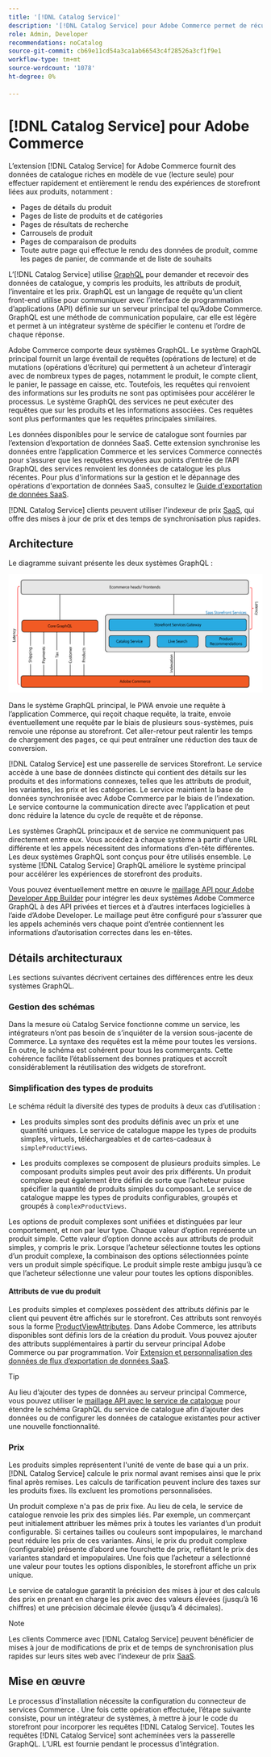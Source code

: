 ```yaml
---
title: '[!DNL Catalog Service]'
description: '[!DNL Catalog Service] pour Adobe Commerce permet de récupérer le contenu des pages d’affichage des produits et des pages de liste de produits beaucoup plus rapidement que les requêtes GraphQL natives d’Adobe Commerce.'
role: Admin, Developer
recommendations: noCatalog
source-git-commit: cb69e11cd54a3ca1ab66543c4f28526a3cf1f9e1
workflow-type: tm+mt
source-wordcount: '1078'
ht-degree: 0%

---
```



# [!DNL Catalog Service] pour Adobe Commerce

L’extension [!DNL Catalog Service] for Adobe Commerce fournit des données de catalogue riches en modèle de vue (lecture seule) pour effectuer rapidement et entièrement le rendu des expériences de storefront liées aux produits, notamment :

* Pages de détails du produit
* Pages de liste de produits et de catégories
* Pages de résultats de recherche
* Carrousels de produit
* Pages de comparaison de produits
* Toute autre page qui effectue le rendu des données de produit, comme les pages de panier, de commande et de liste de souhaits

L’[!DNL Catalog Service] utilise [GraphQL](https://graphql.org/) pour demander et recevoir des données de catalogue, y compris les produits, les attributs de produit, l’inventaire et les prix. GraphQL est un langage de requête qu’un client front-end utilise pour communiquer avec l’interface de programmation d’applications (API) définie sur un serveur principal tel qu’Adobe Commerce. GraphQL est une méthode de communication populaire, car elle est légère et permet à un intégrateur système de spécifier le contenu et l’ordre de chaque réponse.

Adobe Commerce comporte deux systèmes GraphQL. Le système GraphQL principal fournit un large éventail de requêtes (opérations de lecture) et de mutations (opérations d’écriture) qui permettent à un acheteur d’interagir avec de nombreux types de pages, notamment le produit, le compte client, le panier, le passage en caisse, etc. Toutefois, les requêtes qui renvoient des informations sur les produits ne sont pas optimisées pour accélérer le processus. Le système GraphQL des services ne peut exécuter des requêtes que sur les produits et les informations associées. Ces requêtes sont plus performantes que les requêtes principales similaires.

Les données disponibles pour le service de catalogue sont fournies par l’extension d’exportation de données SaaS. Cette extension synchronise les données entre l’application Commerce et les services Commerce connectés pour s’assurer que les requêtes envoyées aux points d’entrée de l’API GraphQL des services renvoient les données de catalogue les plus récentes. Pour plus d&#39;informations sur la gestion et le dépannage des opérations d&#39;exportation de données SaaS, consultez le [Guide d&#39;exportation de données SaaS](../data-export/overview.md).

[!DNL Catalog Service] clients peuvent utiliser l&#39;indexeur de prix [SaaS](../price-index/price-indexing.md), qui offre des mises à jour de prix et des temps de synchronisation plus rapides.

## Architecture

Le diagramme suivant présente les deux systèmes GraphQL :

![Diagramme d’architecture de catalogue](assets/catalog-service-architecture.png)

Dans le système GraphQL principal, le PWA envoie une requête à l’application Commerce, qui reçoit chaque requête, la traite, envoie éventuellement une requête par le biais de plusieurs sous-systèmes, puis renvoie une réponse au storefront. Cet aller-retour peut ralentir les temps de chargement des pages, ce qui peut entraîner une réduction des taux de conversion.

[!DNL Catalog Service] est une passerelle de services Storefront. Le service accède à une base de données distincte qui contient des détails sur les produits et des informations connexes, telles que les attributs de produit, les variantes, les prix et les catégories. Le service maintient la base de données synchronisée avec Adobe Commerce par le biais de l’indexation.
Le service contourne la communication directe avec l’application et peut donc réduire la latence du cycle de requête et de réponse.

Les systèmes GraphQL principaux et de service ne communiquent pas directement entre eux. Vous accédez à chaque système à partir d’une URL différente et les appels nécessitent des informations d’en-tête différentes. Les deux systèmes GraphQL sont conçus pour être utilisés ensemble. Le système [!DNL Catalog Service] GraphQL améliore le système principal pour accélérer les expériences de storefront des produits.

Vous pouvez éventuellement mettre en œuvre le [maillage API pour Adobe Developer App Builder](https://developer.adobe.com/graphql-mesh-gateway/) pour intégrer les deux systèmes Adobe Commerce GraphQL à des API privées et tierces et à d’autres interfaces logicielles à l’aide d’Adobe Developer. Le maillage peut être configuré pour s’assurer que les appels acheminés vers chaque point d’entrée contiennent les informations d’autorisation correctes dans les en-têtes.

## Détails architecturaux

Les sections suivantes décrivent certaines des différences entre les deux systèmes GraphQL.

### Gestion des schémas

Dans la mesure où Catalog Service fonctionne comme un service, les intégrateurs n’ont pas besoin de s’inquiéter de la version sous-jacente de Commerce. La syntaxe des requêtes est la même pour toutes les versions. En outre, le schéma est cohérent pour tous les commerçants. Cette cohérence facilite l’établissement des bonnes pratiques et accroît considérablement la réutilisation des widgets de storefront.

### Simplification des types de produits

Le schéma réduit la diversité des types de produits à deux cas d’utilisation :

* Les produits simples sont des produits définis avec un prix et une quantité uniques. Le service de catalogue mappe les types de produits simples, virtuels, téléchargeables et de cartes-cadeaux à `simpleProductViews`.

* Les produits complexes se composent de plusieurs produits simples. Le composant produits simples peut avoir des prix différents. Un produit complexe peut également être défini de sorte que l’acheteur puisse spécifier la quantité de produits simples du composant. Le service de catalogue mappe les types de produits configurables, groupés et groupés à `complexProductViews`.

Les options de produit complexes sont unifiées et distinguées par leur comportement, et non par leur type. Chaque valeur d’option représente un produit simple. Cette valeur d’option donne accès aux attributs de produit simples, y compris le prix. Lorsque l’acheteur sélectionne toutes les options d’un produit complexe, la combinaison des options sélectionnées pointe vers un produit simple spécifique. Le produit simple reste ambigu jusqu’à ce que l’acheteur sélectionne une valeur pour toutes les options disponibles.

#### Attributs de vue du produit

Les produits simples et complexes possèdent des attributs définis par le client qui peuvent être affichés sur le storefront. Ces attributs sont renvoyés sous la forme [ProductViewAttributes](https://developer.adobe.com/commerce/services/graphql/catalog-service/products/#productviewattribute-type). Dans Adobe Commerce, les attributs disponibles sont définis lors de la création du produit. Vous pouvez ajouter des attributs supplémentaires à partir du serveur principal Adobe Commerce ou par programmation. Voir [Extension et personnalisation des données de flux d’exportation de données SaaS](../data-export/extensibility-and-customizations.md).

>[!TIP]
>
>Au lieu d’ajouter des types de données au serveur principal Commerce, vous pouvez utiliser le [maillage API avec le service de catalogue](mesh.md) pour étendre le schéma GraphQL du service de catalogue afin d’ajouter des données ou de configurer les données de catalogue existantes pour activer une nouvelle fonctionnalité.

### Prix

Les produits simples représentent l&#39;unité de vente de base qui a un prix. [!DNL Catalog Service] calcule le prix normal avant remises ainsi que le prix final après remises. Les calculs de tarification peuvent inclure des taxes sur les produits fixes. Ils excluent les promotions personnalisées.

Un produit complexe n&#39;a pas de prix fixe. Au lieu de cela, le service de catalogue renvoie les prix des simples liés. Par exemple, un commerçant peut initialement attribuer les mêmes prix à toutes les variantes d’un produit configurable. Si certaines tailles ou couleurs sont impopulaires, le marchand peut réduire les prix de ces variantes. Ainsi, le prix du produit complexe (configurable) présente d’abord une fourchette de prix, reflétant le prix des variantes standard et impopulaires. Une fois que l’acheteur a sélectionné une valeur pour toutes les options disponibles, le storefront affiche un prix unique.

Le service de catalogue garantit la précision des mises à jour et des calculs des prix en prenant en charge les prix avec des valeurs élevées (jusqu’à 16 chiffres) et une précision décimale élevée (jusqu’à 4 décimales).

>[!NOTE]
>
> Les clients Commerce avec [!DNL Catalog Service] peuvent bénéficier de mises à jour de modifications de prix et de temps de synchronisation plus rapides sur leurs sites web avec l’indexeur de prix [SaaS](../price-index/price-indexing.md).

## Mise en œuvre

Le processus d&#39;installation nécessite la configuration du connecteur de services Commerce [](../landing/saas.md). Une fois cette opération effectuée, l’étape suivante consiste, pour un intégrateur de systèmes, à mettre à jour le code du storefront pour incorporer les requêtes [!DNL Catalog Service]. Toutes les requêtes [!DNL Catalog Service] sont acheminées vers la passerelle GraphQL. L’URL est fournie pendant le processus d’intégration.
